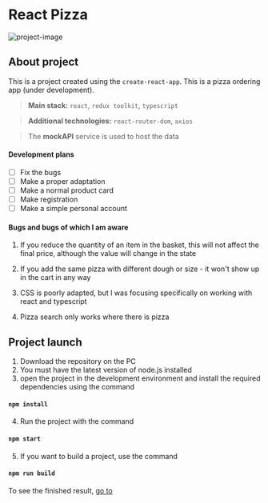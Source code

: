 # React Pizza
![project-image](https://lh3.googleusercontent.com/pw/AJFCJaVoKQ7y15jUrk53ZLWN-86BKgNlnLTKsUepX4HckSid86w5yXgWFQXYhwhIRifoPimUr34FbF7QvXApKIu3ig6QwcpdX5jlEvdHyIwr-WDz5-eLXR03By-aMuMn-9ZtNBJz76np2MLbp7gE6eB9-N8=w2550-h960-s-no?authuser=0)

## About project

This is a project created using the `create-react-app`. This is a pizza ordering app (under development).

> **Main stack:** `react`, `redux toolkit`, `typescript`

> **Additional technologies:** `react-router-dom`, `axios`

> The **mockAPI** service is used to host the data

#### Development plans

- [ ] Fix the bugs
- [ ] Make a proper adaptation
- [ ] Make a normal product card
- [ ] Make registration 
- [ ] Make a simple personal account

#### Bugs and bugs of which I am aware

1. If you reduce the quantity of an item in the basket, this will not affect the final price, although the value will change in the state

2. If you add the same pizza with different dough or size - it won't show up in the cart in any way

3. CSS is poorly adapted, but I was focusing specifically on working with react and typescript

4. Pizza search only works where there is pizza

## Project launch

1. Download the repository on the PC
2. You must have the latest version of node.js installed
3. open the project in the development environment and install the required dependencies using the command

#### `npm install`

4. Run the project with the command

#### `npm start`

5. If you want to build a project, use the command

#### `npm run build`

To see the finished result, [go to](https://yastrebdev.github.io/React-pizza/)
